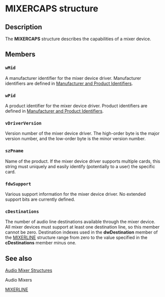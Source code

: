# MIXERCAPS structure

## Description

The **MIXERCAPS** structure describes the capabilities of a mixer device.

## Members

### `wMid`

A manufacturer identifier for the mixer device driver. Manufacturer identifiers are defined in [Manufacturer and Product Identifiers](https://learn.microsoft.com/windows/desktop/Multimedia/manufacturer-and-product-identifiers).

### `wPid`

A product identifier for the mixer device driver. Product identifiers are defined in [Manufacturer and Product Identifiers](https://learn.microsoft.com/windows/desktop/Multimedia/manufacturer-and-product-identifiers).

### `vDriverVersion`

Version number of the mixer device driver. The high-order byte is the major version number, and the low-order byte is the minor version number.

### `szPname`

Name of the product. If the mixer device driver supports multiple cards, this string must uniquely and easily identify (potentially to a user) the specific card.

### `fdwSupport`

Various support information for the mixer device driver. No extended support bits are currently defined.

### `cDestinations`

The number of audio line destinations available through the mixer device. All mixer devices must support at least one destination line, so this member cannot be zero. Destination indexes used in the **dwDestination** member of the [MIXERLINE](https://learn.microsoft.com/windows/desktop/api/mmeapi/ns-mmeapi-mixerlinea) structure range from zero to the value specified in the **cDestinations** member minus one.

## See also

[Audio Mixer Structures](https://learn.microsoft.com/windows/desktop/Multimedia/audio-mixer-structures)

Audio Mixers

[MIXERLINE](https://learn.microsoft.com/windows/desktop/api/mmeapi/ns-mmeapi-mixerlinea)